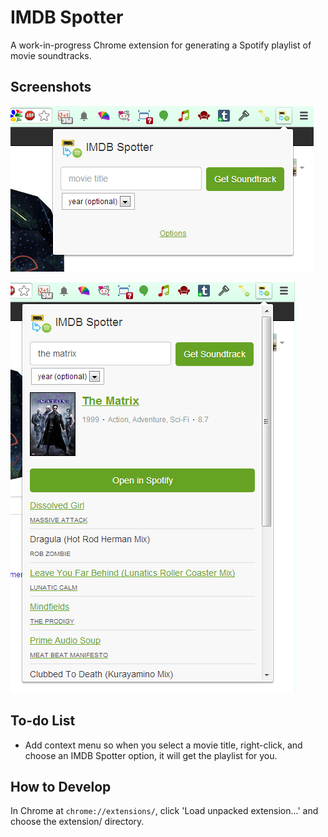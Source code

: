 # IMDB Spotter

A work-in-progress Chrome extension for generating a Spotify playlist of movie
soundtracks.

## Screenshots

![Screenshot 1 of IMDB Spotter](https://raw.githubusercontent.com/cheshire137/imdb_spotter/master/screenshot1.png)

![Screenshot 2 of IMDB Spotter](https://raw.githubusercontent.com/cheshire137/imdb_spotter/master/screenshot2.png)

## To-do List

* Add context menu so when you select a movie title, right-click, and choose an IMDB Spotter option, it will get the playlist for you.

## How to Develop

In Chrome at `chrome://extensions/`, click 'Load unpacked extension...' and
choose the extension/ directory.
